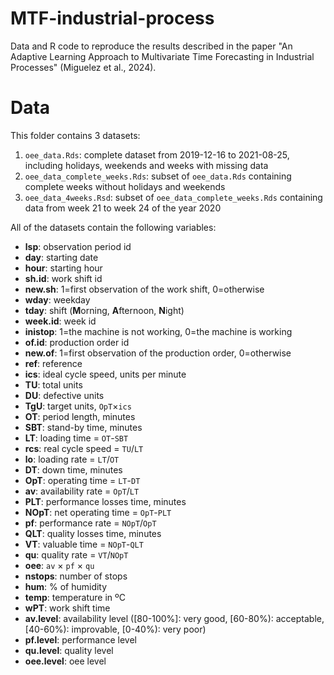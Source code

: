 # MTF-industrial-process
Data and R code to reproduce the results described in the paper "An Adaptive Learning Approach to Multivariate Time Forecasting in Industrial Processes" (Miguelez et al., 2024).
# Data
This folder contains 3 datasets:
 1) `oee_data.Rds`: complete dataset from 2019-12-16 to 2021-08-25, including holidays, weekends and weeks with missing data
 2) `oee_data_complete_weeks.Rds`: subset of `oee_data.Rds` containing complete weeks without holidays and weekends
 3) `oee_data_4weeks.Rsd`: subset of `oee_data_complete_weeks.Rds` containing data from week 21 to week 24 of the year 2020

All of the datasets contain the following variables:
 - **lsp**: observation period id
 - **day**: starting date
 - **hour**: starting hour
 - **sh.id**: work shift id
 - **new.sh**: 1=first observation of the work shift, 0=otherwise
 - **wday**: weekday
 - **tday**: shift (**M**orning, **A**fternoon, **N**ight)
 - **week.id**: week id
 - **inistop**: 1=the machine is not working, 0=the machine is working
 - **of.id**: production order id
 - **new.of**: 1=first observation of the production order, 0=otherwise
 - **ref**: reference
 - **ics**: ideal cycle speed, units per minute
 - **TU**: total units
 - **DU**: defective units
 - **TgU**: target units, `OpT`$\times$`ics`
 - **OT**: period length, minutes
 - **SBT**: stand-by time, minutes
 - **LT**: loading time = `OT`-`SBT`
 - **rcs**: real cycle speed = `TU`/`LT`
 - **lo**: loading rate = `LT`/`OT`
 - **DT**: down time, minutes
 - **OpT**: operating time = `LT`-`DT`
 - **av**: availability rate = `OpT`/`LT`
 - **PLT**: performance losses time, minutes
 - **NOpT**: net operating time = `OpT`-`PLT`
 - **pf**: performance rate = `NOpT`/`OpT`
 - **QLT**: quality losses time, minutes
 - **VT**: valuable time = `NOpT`-`QLT`
 - **qu**: quality rate = `VT`/`NOpT`
 - **oee**: `av` $\times$ `pf` $\times$ `qu`
 - **nstops**: number of stops
 - **hum**: % of humidity
 - **temp**: temperature in ºC
 - **wPT**: work shift time
 - **av.level**: availability level ([80-100\%]: very good, [60-80\%): acceptable, [40-60\%): improvable, [0-40\%): very poor)
 - **pf.level**: performance level
 - **qu.level**: quality level
 - **oee.level**: oee level
